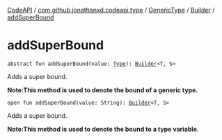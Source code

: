 [CodeAPI](../../../index.md) / [com.github.jonathanxd.codeapi.type](../../index.md) / [GenericType](../index.md) / [Builder](index.md) / [addSuperBound](.)

# addSuperBound

`abstract fun addSuperBound(value: `[`Type`](http://docs.oracle.com/javase/6/docs/api/java/lang/reflect/Type.html)`): `[`Builder`](index.md)`<T, S>`

Adds a super bound.

**Note:This method is used to denote the bound of a generic type.**

`open fun addSuperBound(value: String): `[`Builder`](index.md)`<T, S>`

Adds a super bound.

**Note:This method is used to denote the bound to a type variable.**


